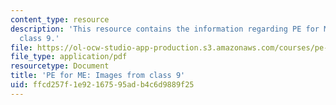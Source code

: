 ```yaml
---
content_type: resource
description: 'This resource contains the information regarding PE for ME: Images from
  class 9.'
file: https://ol-ocw-studio-app-production.s3.amazonaws.com/courses/pe-920-pe-for-me-spring-2005/ffcd257f1e92167595adb4c6d9889f25_MITPE_920S05_9.pdf
file_type: application/pdf
resourcetype: Document
title: 'PE for ME: Images from class 9'
uid: ffcd257f-1e92-1675-95ad-b4c6d9889f25
---
```

